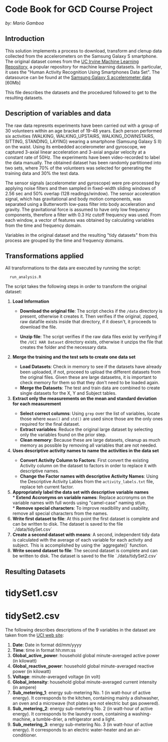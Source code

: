 Code Book for GCD Course Project
==================
<i>by: Mario Gamboa</i>

## Introduction

This solution implements a process to download, transform and clenup data collected from the accelerometers on the Samsung Galaxy S smartphone. The original dataset comes from the [UC Irvine Machine
Learning Repository](http://archive.ics.uci.edu/ml/), a popular repository for machine learning
datasets. In particular, it uses the "Human Activity Recognition Using Smartphones Data Set". The datasource can be found at the [Samsung Galaxy S accelerometer data](https://d396qusza40orc.cloudfront.net/getdata%2Fprojectfiles%2FUCI%20HAR%20Dataset.zip) [60Mb]

This file describes the datasets and the procedured followed to get to the resulting datasets.


## Description of variables and data

The raw data represnts experiments have been carried out with a group of 30 volunteers within an age bracket of 19-48 years. Each person performed six activities (WALKING, WALKING_UPSTAIRS, WALKING_DOWNSTAIRS, SITTING, STANDING, LAYING) wearing a smartphone (Samsung Galaxy S II) on the waist. Using its embedded accelerometer and gyroscope, we captured 3-axial linear acceleration and 3-axial angular velocity at a constant rate of 50Hz. The experiments have been video-recorded to label the data manually. The obtained dataset has been randomly partitioned into two sets, where 70% of the volunteers was selected for generating the training data and 30% the test data.

The sensor signals (accelerometer and gyroscope) were pre-processed by applying noise filters and then sampled in fixed-width sliding windows of 2.56 sec and 50% overlap (128 readings/window). The sensor acceleration signal, which has gravitational and body motion components, was separated using a Butterworth low-pass filter into body acceleration and gravity. The gravitational force is assumed to have only low frequency components, therefore a filter with 0.3 Hz cutoff frequency was used. From each window, a vector of features was obtained by calculating variables from the time and frequency domain. 

Variables in the original dataset and the resulting "tidy datasets" from this process are grouped by the time and frequency domains.


## Transformations applied

All transformations to the data are executed by running the script:

      run_analysis.R

The script takes the following steps in order to transform the original dataset:

<ol>
<li><b>Load Information</b></li>

* <b>Download the original file</b>: The script checks if the `/data` directory is present, otherwise it creates it. Then verifies if the original, zipped, raw datafile exists inside that directory, if it doesn't, it proceeds to download the file.<br>

* <b>Unzip file</b>: The script verifies if the raw data files exist by verifying if the `/UCI HAR Dataset` directory exists, otherwise it unzips the file that creates the folder and the necessary data.


<li><b>Merge the training and the test sets to create one data set</b></li>

* <b>Load Datasets</b>: Check in memory to see if the datasets have already been uploaded, if not, proceed to upload the different datasets from the original files. Given these are large datasetns, it is important to check memory for them so that they don't need to be loaded again.<br>
* <b>Merge the Datasets</b>: The test and train data are combined to create single datasets for the X, Y and Subject tables.</li>


<li><b>Extract only the measurements on the mean and standard deviation for each measurement</b></li>

* <b>Select correct columns</b>: Using `grep` over the list of variables, locate those where `mean()` and `std()` are used since those are the only ones required for the final dataset.<br>
* <b>Extract variables</b>: Reduce the original large dataset by selecting only the variables found on the prior step. <br>
* <b>Clean memory</b>: Because these are large datasets, cleanup as much memory as possible by removing all variables that are not needed.<br>


<li><b>Uses descriptive activity names to name the activities in the data set</b></li>

* <b>Convert Activity Column to Factors</b>: First convert the existing Activity column on the dataset to factors in order to replace it with descriptive names.<br>
* <b>Change the Factor names with descriptive Activity Names</b>: Using the Descriptive Activity Lables from the `activity_labels.txt` file, replace teh current factor.<br>


<li><b>Appropriately label the data set with descriptive variable names</b></li>
* <b>Extend Accronyms on variable names</b>: Replace accronyms on the variable names with full words using "camel-case" naming stlye.<br>
* <b>Remove special characters</b>: To improve readibility and usability, remove all special characters from the names.


<li><b>Write first dataset to file</b>: At this point the first dataset is complete and can be written to disk. The dataset is saved to the file `./data/tidySet.csv`</li>

<li><b>Create a second dataset with means</b>: A second, independent tidy data is calculated with the average of each variable for each activity and subject. This is accomplished by using the `aggregate()` function.</li>

<li><b>Write second dataset to file</b>: The second dataset is complete and can be written to disk. The dataset is saved to the file `./data/tidySet2.csv`</li>

</ol>

## Resulting Datasets

# tidySet1.csv

# tidySet2.csv


The following describes descriptions of the 9 variables in the dataset are taken
from
the <a href="https://archive.ics.uci.edu/ml/datasets/Individual+household+electric+power+consumption">UCI
web site</a>:

<ol>
<li><b>Date</b>: Date in format dd/mm/yyyy </li>
<li><b>Time</b>: time in format hh:mm:ss </li>
<li><b>Global_active_power</b>: household global minute-averaged active power (in kilowatt) </li>
<li><b>Global_reactive_power</b>: household global minute-averaged reactive power (in kilowatt) </li>
<li><b>Voltage</b>: minute-averaged voltage (in volt) </li>
<li><b>Global_intensity</b>: household global minute-averaged current intensity (in ampere) </li>
<li><b>Sub_metering_1</b>: energy sub-metering No. 1 (in watt-hour of active energy). It corresponds to the kitchen, containing mainly a dishwasher, an oven and a microwave (hot plates are not electric but gas powered). </li>
<li><b>Sub_metering_2</b>: energy sub-metering No. 2 (in watt-hour of active energy). It corresponds to the laundry room, containing a washing-machine, a tumble-drier, a refrigerator and a light. </li>
<li><b>Sub_metering_3</b>: energy sub-metering No. 3 (in watt-hour of active energy). It corresponds to an electric water-heater and an air-conditioner.</li>
</ol>
